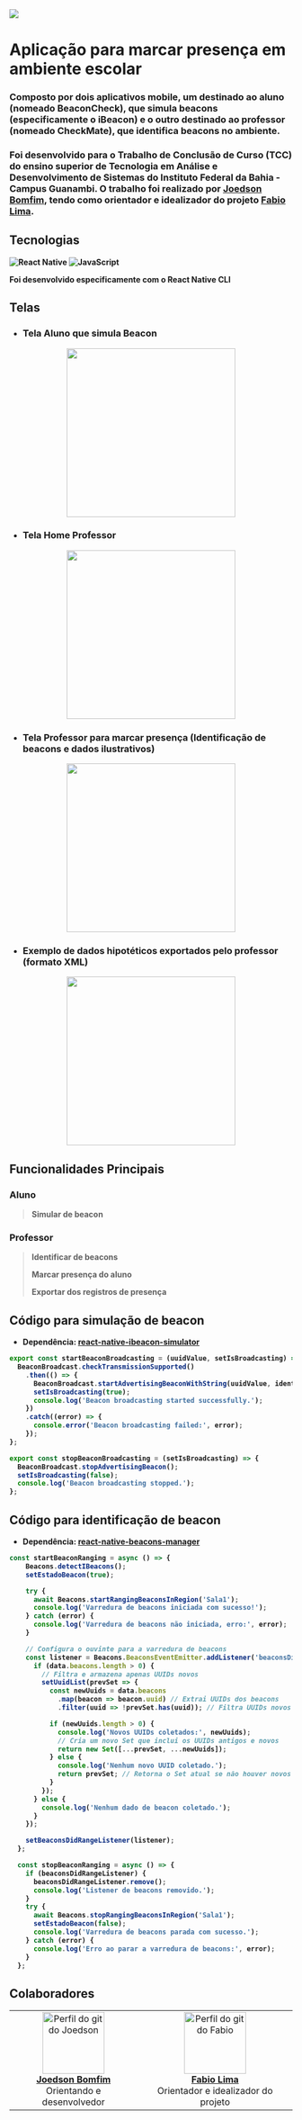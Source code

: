 <img src="Imagens/logomarca.jpg"/>

# Aplicação para marcar presença em ambiente escolar

### Composto por dois aplicativos mobile, um destinado ao aluno (nomeado BeaconCheck), que simula beacons (especificamente o iBeacon) e o outro destinado ao professor (nomeado CheckMate), que identifica beacons no ambiente. 

### Foi desenvolvido para o Trabalho de Conclusão de Curso (TCC) do ensino superior de Tecnologia em Análise e Desenvolvimento de Sistemas do Instituto Federal da Bahia - Campus Guanambi. O trabalho foi realizado por <a href="https://github.com/Joedson-Bomfim"><b>Joedson Bomfim</a>, tendo como orientador e idealizador do projeto <a href="https://github.com/fabiomicromais"><b>Fabio Lima</a>.

## Tecnologias

![React Native](https://img.shields.io/badge/React_Native-20232A?style=for-the-badge&logo=react&logoColor=61DAFB) 
![JavaScript](https://img.shields.io/badge/JavaScript-F7DF1E?style=for-the-badge&logo=javascript&logoColor=black)

Foi desenvolvido especificamente com o React Native CLI

## Telas

- ### Tela Aluno que simula Beacon

<div align="center">
    <img src="Imagens/tela_aluno.jpg" style="height: 300px;"/>
</div>

- ### Tela Home Professor

<div align="center">
    <img src="Imagens/tela_home_professor.jpg" style="height: 300px;"/>
</div>

- ### Tela Professor para marcar presença (Identificação de beacons e dados ilustrativos)

<div align="center">
    <img src="Imagens/tela_marca_ppresenca.jpg" style="height: 300px;"/>
</div>

- ### Exemplo de dados hipotéticos exportados pelo professor (formato XML)

<div align="center">
    <img src="Imagens/exportacao_xml.jpg" style="height: 300px;"/>
</div>

## Funcionalidades Principais

### Aluno
> Simular de beacon

### Professor

> Identificar de beacons
>
> Marcar presença do aluno
>
> Exportar dos registros de presença
>

## Código para simulação de beacon

- Dependência: [react-native-ibeacon-simulator](https://github.com/rodrigo-nexudus/react-native-ibeacon-simulator)

```javascript
export const startBeaconBroadcasting = (uuidValue, setIsBroadcasting) => {
  BeaconBroadcast.checkTransmissionSupported()
    .then(() => {
      BeaconBroadcast.startAdvertisingBeaconWithString(uuidValue, identifier, major, minor);
      setIsBroadcasting(true);
      console.log('Beacon broadcasting started successfully.');
    })
    .catch((error) => {
      console.error('Beacon broadcasting failed:', error);
    });
};

export const stopBeaconBroadcasting = (setIsBroadcasting) => {
  BeaconBroadcast.stopAdvertisingBeacon();
  setIsBroadcasting(false);
  console.log('Beacon broadcasting stopped.');
};
```

## Código para identificação de beacon

- Dependência: [react-native-beacons-manager](https://github.com/rodrigo-nexudus/react-native-beacons-manager)

```javascript
const startBeaconRanging = async () => {
    Beacons.detectIBeacons();
    setEstadoBeacon(true);

    try {
      await Beacons.startRangingBeaconsInRegion('Sala1');
      console.log('Varredura de beacons iniciada com sucesso!');
    } catch (error) {
      console.log('Varredura de beacons não iniciada, erro:', error);
    }

    // Configura o ouvinte para a varredura de beacons
    const listener = Beacons.BeaconsEventEmitter.addListener('beaconsDidRange', (data) => {
      if (data.beacons.length > 0) {
        // Filtra e armazena apenas UUIDs novos
        setUuidList(prevSet => {
          const newUuids = data.beacons
            .map(beacon => beacon.uuid) // Extrai UUIDs dos beacons
            .filter(uuid => !prevSet.has(uuid)); // Filtra UUIDs novos

          if (newUuids.length > 0) {
            console.log('Novos UUIDs coletados:', newUuids);
            // Cria um novo Set que inclui os UUIDs antigos e novos
            return new Set([...prevSet, ...newUuids]);
          } else {
            console.log('Nenhum novo UUID coletado.');
            return prevSet; // Retorna o Set atual se não houver novos UUIDs
          }
        });
      } else {
        console.log('Nenhum dado de beacon coletado.');
      }
    });

    setBeaconsDidRangeListener(listener);
  };

  const stopBeaconRanging = async () => {
    if (beaconsDidRangeListener) {
      beaconsDidRangeListener.remove();
      console.log('Listener de beacons removido.');
    }
    try {
      await Beacons.stopRangingBeaconsInRegion('Sala1');
      setEstadoBeacon(false);
      console.log('Varredura de beacons parada com sucesso.');
    } catch (error) {
      console.log('Erro ao parar a varredura de beacons:', error);
    }
  };
```

## Colaboradores 
<table align="center">
	    <tr>
	        <td align="center">
	            <a href="https://github.com/Joedson-Bomfim">
	                <img alt="Perfil do git do Joedson" width="110" src="https://avatars.githubusercontent.com/u/60985442?s=460&u=927c910cb65c33d61d844872645eee90e163c257&v=4"/>
	                <br/>
	                <b>Joedson Bomfim</b>
	            </a>
	            <br>Orientando e desenvolvedor</br>
	        </td>
	        <td align="center">
	            <a href="https://github.com/fabiomicromais"> 
			    <img alt="Perfil do git do Fabio" width="110" src="https://avatars.githubusercontent.com/u/44278903?v=4">
	                <br/>
			<b>Fabio Lima</b>
	            </a>
	            <br>Orientador e idealizador do projeto</br>
	        </td>
	    </tr>
</table>
